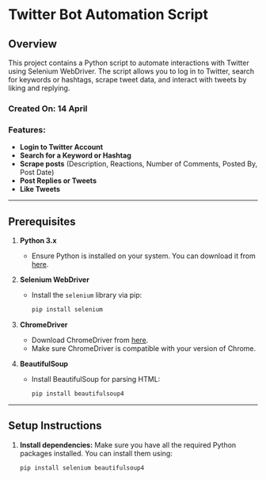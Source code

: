 # Twitter Bot Automation Script

## Overview

This project contains a Python script to automate interactions with Twitter using Selenium WebDriver. The script allows you to log in to Twitter, search for keywords or hashtags, scrape tweet data, and interact with tweets by liking and replying.

### Created On: 14 April

### Features:
- **Login to Twitter Account**
- **Search for a Keyword or Hashtag**
- **Scrape posts** (Description, Reactions, Number of Comments, Posted By, Post Date)
- **Post Replies or Tweets**
- **Like Tweets**

---

## Prerequisites

1. **Python 3.x**
   - Ensure Python is installed on your system. You can download it from [here](https://www.python.org/downloads/).
   
2. **Selenium WebDriver**
   - Install the `selenium` library via pip:
     ```bash
     pip install selenium
     ```

3. **ChromeDriver**
   - Download ChromeDriver from [here](https://sites.google.com/chromium.org/driver/).
   - Make sure ChromeDriver is compatible with your version of Chrome.

4. **BeautifulSoup**
   - Install BeautifulSoup for parsing HTML:
     ```bash
     pip install beautifulsoup4
     ```

---

## Setup Instructions

1. **Install dependencies:**
   Make sure you have all the required Python packages installed. You can install them using:
   ```bash
   pip install selenium beautifulsoup4
